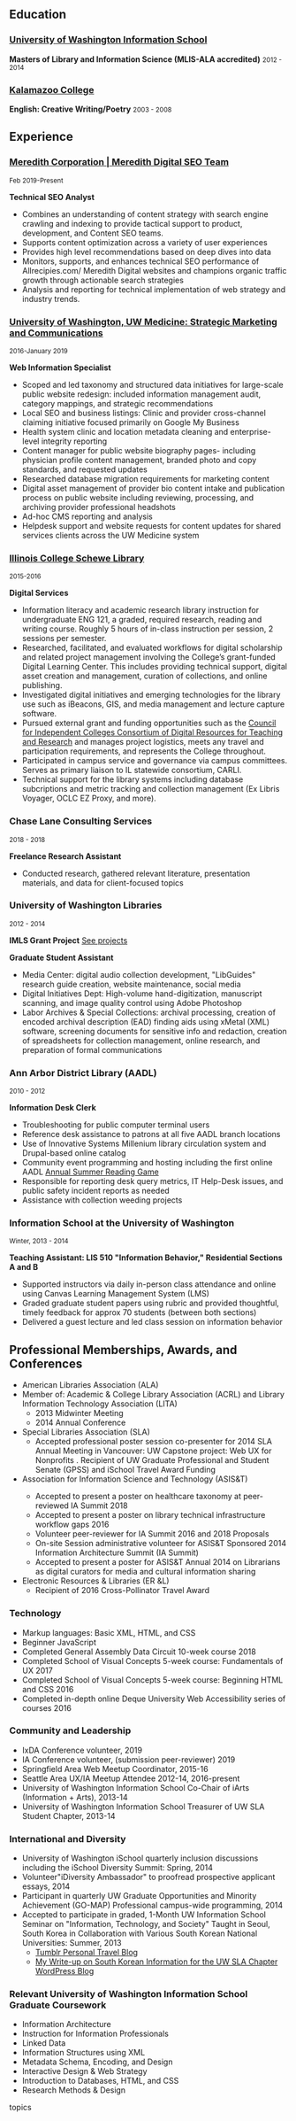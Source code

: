 <h2>Education</h2>

<h3><a href="https://ischool.uw.edu"target="_blank"> University of Washington Information School </a></h3>
<p><strong>Masters of Library and Information Science (MLIS-ALA accredited)</strong> <small class="text-muted">2012 - 2014</small></p>

<h3><a href= "http://www.kzoo.edu" target="_blank"> Kalamazoo College</a></h3>
<p><strong>English: Creative Writing/Poetry</strong> <small class="text-muted">2003 - 2008</small></strong>
</p>


<h2>Experience</h2>

<h3><a href= "https://www.meredith.com/national-media/digital" target="_blank"> Meredith Corporation | Meredith Digital SEO Team</a></h3>
<small>Feb 2019-Present</small>
<p><strong>Technical SEO Analyst</strong></p>
<ul>
  <li>Combines an understanding of content strategy with search engine crawling and indexing to provide tactical support to product, development, and Content SEO teams.</li>
  <li>Supports content optimization across a variety of user experiences</li>
  <li>Provides high level recommendations based on deep dives into data</li>
<li>Monitors, supports, and enhances technical SEO performance of Allrecipies.com/ Meredith Digital websites and champions organic traffic growth through actionable search strategies</li>
<li>Analysis and reporting for technical implementation of web strategy and industry trends.</li>
</ul>

<h3><a href= "http://www.uwmedicine.org" target="_blank"> University of Washington, UW Medicine: Strategic Marketing and Communications </a></h3>
<small>2016-January 2019</small>
<p><strong>Web Information Specialist</strong></p>
<ul>
  <li>Scoped and led taxonomy and structured data initiatives for large-scale public website redesign: included information management audit, category mappings, and strategic recommendations</li>
  <li>Local SEO and business listings: Clinic and provider cross-channel claiming initiative focused primarily on Google My Business</li>
  <li>Health system clinic and location metadata cleaning and enterprise-level integrity reporting</li>
  <li>Content manager for public website biography pages- including physician profile content management, branded photo and copy standards, and requested updates</li>
  <li>Researched database migration requirements for marketing content</li>
  <li>Digital asset management of provider bio content intake and publication process on public website including reviewing, processing, and archiving provider professional headshots</li>
  <li>Ad-hoc CMS reporting and analysis</li>
  <li>Helpdesk support and website requests for content updates for shared services clients across the UW Medicine system</li>
</ul>

<h3><a href="http://ic.edu/library" target="_blank">Illinois College Schewe Library </a></h3>
<small>2015-2016</small>
<p><strong>Digital Services</strong> </p>
<ul>
  <li>Information literacy and academic research library instruction for undergraduate ENG 121, a graded, required research, reading and writing course. Roughly 5 hours of in-class instruction per session, 2 sessions per semester.</li>
  <li>Researched, facilitated, and evaluated workflows for digital scholarship and related project management involving the College’s grant-funded Digital Learning Center. This includes providing technical support, digital asset creation and management,
    curation of collections, and online publishing. </li>
  <li>Investigated digital initiatives and emerging technologies for the library use such as iBeacons, GIS, and media management and lecture capture software.</li>
  <li>Pursued external grant and funding opportunities such as the <a href="http://cic.edu/News-and-Publications/Independent-Newsletter/PI-2015/Pages/Shared-Shelf.aspx" target="_blank">Council for Independent Colleges Consortium of Digital Resources for Teaching and Research</a>    and manages project logistics, meets any travel and participation requirements, and represents the College throughout.</li>
  <li>Participated in campus service and governance via campus committees. Serves as primary liaison to IL statewide consortium, CARLI.</li>
  <li>Technical support for the library systems including database subcriptions and metric tracking and collection management (Ex Libris Voyager, OCLC EZ Proxy, and more). </li>
</ul>

<h3>Chase Lane Consulting Services</h3>
<small>2018 - 2018</small>
<p><strong>Freelance Research Assistant</strong> </p>
<ul>
  <li>Conducted research, gathered relevant literature, presentation materials, and data for client-focused topics</li>
</ul>

<h3>University of Washington Libraries</h3>
<small>2012 - 2014</small>
<p><strong>IMLS Grant Project</strong> <a href="//projects">See projects</a></p>
<strong>Graduate Student Assistant</strong></p>
<ul>
  <li>Media Center: digital audio collection development, "LibGuides" research guide creation, website maintenance, social media</li>
  <li>Digital Initiatives Dept: High-volume hand-digitization, manuscript scanning, and image quality control using Adobe Photoshop</li>
  <li>Labor Archives &amp; Special Collections: archival processing, creation of encoded archival description (EAD) finding aids using xMetal (XML) software, screening documents for sensitive info and redaction, creation of spreadsheets for collection management,
    online research, and preparation of formal communications </li>
</ul>

<h3>Ann Arbor District Library (AADL)</h3>
<small>2010 - 2012</small>
<p><strong>Information Desk Clerk</strong> </p>
<ul>
  <li>Troubleshooting for public computer terminal users</li>
  <li>Reference desk assistance to patrons at all five AADL branch locations</li>
  <li>Use of Innovative Systems Millenium library circulation system and Drupal-based online catalog</li>
  <li>Community event programming and hosting including the first online AADL <a href="http://play.aadl.org/node/263694" target="_blank">Annual Summer Reading Game</a></li>
  <li>Responsible for reporting desk query metrics, IT Help-Desk issues, and public safety incident reports as needed</li>
  <li>Assistance with collection weeding projects</li>
</ul>

<h3>Information School at the University of Washington</h3>
<small>Winter, 2013 - 2014</small>
<p><strong>Teaching Assistant: LIS 510 "Information Behavior," Residential Sections A and B</strong> </p>
<ul>
  <li>Supported instructors via daily in-person class attendance and online using Canvas Learning Management System (LMS)</li>
  <li>Graded graduate student papers using rubric and provided thoughtful, timely feedback for approx 70 students (between both sections)</li>
  <li>Delivered a guest lecture and led class session on information behavior</li>
</ul>


<h2>Professional Memberships, Awards, and Conferences</h2>
<ul>
  <li>American Libraries Association (ALA)</li>
  <li>Member of: Academic & College Library Association (ACRL) and Library Information Technology Association (LITA)
    <ul>
      <li>2013 Midwinter Meeting</li>
      <li>2014 Annual Conference</li>
    </ul>
  </li>
  <li>Special Libraries Association (SLA)
    <ul>
      <li>Accepted professional poster session co-presenter for 2014 SLA Annual Meeting in Vancouver: UW Capstone project: Web UX for Nonprofits . Recipient of UW Graduate Professional and Student Senate (GPSS) and iSchool Travel Award Funding</li>
    </ul>
  </li>
  <li>Association for Information Science and Technology (ASIS&T)</li>
  <ul>
    <li>Accepted to present a poster on healthcare taxonomy at peer-reviewed IA Summit 2018 </li>
    <li>Accepted to present a poster on library technical infrastructure workflow gaps 2016</li>
    <li>Volunteer peer-reviewer for IA Summit 2016 and 2018 Proposals</li>
    <li>On-site Session administrative volunteer for ASIS&T Sponsored 2014 Information Architecture Summit (IA Summit)</li>
    <li>Accepted to present a poster for ASIS&T Annual 2014 on Librarians as digital curators for media and cultural information sharing</li>
    </li>
  </ul>
  <li>Electronic Resources & Libraries (ER &L)
    <ul>
      <li>Recipient of 2016 Cross-Pollinator Travel Award</li>
    </ul>
  </li>
</ul>

<h3>Technology</h3>
<ul>
  <li>Markup languages: Basic XML, HTML, and CSS</li>
  <li>Beginner JavaScript</li>
  <li>Completed General Assembly Data Circuit 10-week course 2018</li>
  <li>Completed School of Visual Concepts 5-week course: Fundamentals of UX 2017</li>
  <li>Completed School of Visual Concepts 5-week course: Beginning HTML and CSS 2016</li>
  <li>Completed in-depth online Deque University Web Accessibility series of courses 2016</li>
</ul>

<h3>Community and Leadership</h3>
<ul>
  <li>IxDA Conference volunteer, 2019</li>
  <li>IA Conference volunteer, (submission peer-reviewer) 2019</li>
  <li>Springfield Area Web Meetup Coordinator, 2015-16</li>
  <li>Seattle Area UX/IA Meetup Attendee 2012-14, 2016-present</li>
  <li>University of Washington Information School Co-Chair of iArts (Information + Arts), 2013-14</li>
  <li>University of Washington Information School Treasurer of UW SLA Student Chapter, 2013-14</li>
</ul>

<h3>International and Diversity</h3>
<ul>
  <li>University of Washington iSchool quarterly inclusion discussions including the iSchool Diversity Summit: Spring, 2014 </li>
  <li>Volunteer"iDiversity Ambassador" to proofread prospective applicant essays, 2014</li>
  <li>Participant in quarterly UW Graduate Opportunities and Minority Achievement (GO-MAP) Professional campus-wide programming, 2014</li>
  <li>Accepted to participate in graded, 1-Month UW Information School Seminar on "Information, Technology, and Society" Taught in Seoul, South Korea in Collaboration with Various South Korean National Universities: Summer, 2013
    <ul>
      <li><a href="http://dtrier.tumblr.com/" target="_blank">Tumblr Personal Travel Blog</a></li>
      <li><a href="http://uwsla.wordpress.com/2013/11/18/ischool-exploration-seminar-south-korea/" target="_blank">My Write-up on South Korean Information for the UW SLA Chapter WordPress Blog</a></li>
    </ul>
  </li>
</ul>

<h3>Relevant University of Washington Information School Graduate Coursework</h3>
<ul>
  <li>Information Architecture</li>
  <li>Instruction for Information Professionals</li>
  <li>Linked Data</li>
  <li>Information Structures using XML</li>
  <li>Metadata Schema, Encoding, and Design</li>
  <li>Interactive Design &amp; Web Strategy</li>
  <li>Introduction to Databases, HTML, and CSS</li>
  <li>Research Methods &amp; Design</li>
</ul> topics</li>
</ul>

